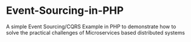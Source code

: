 # Event-Sourcing-in-PHP
A simple Event Sourcing/CQRS Example in PHP to demonstrate how to solve the practical challenges of Microservices based distributed systems

